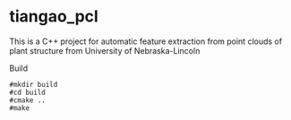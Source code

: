 # tiangao_pcl

This is a C++ project for automatic feature extraction from point clouds of plant structure from University of Nebraska-Lincoln

Build
```
#mkdir build
#cd build
#cmake ..
#make
```
